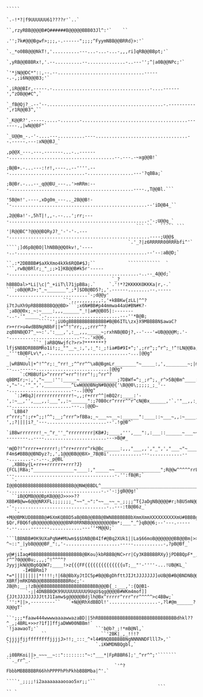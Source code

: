 ### 

```
                                                                                                                                                                                                                   
                                                                                                                                                                                                                   
                                                                                                                                           `````                                                                   
                                                                                                                                    `.-!*?|f9UUUUUU61????r'`..`                                                    
                                                                                                                              ``,rzyRBB@@@@B#Q######B@@@@@BBB03Jl^:'`    ``                                        
                                                                                                                         .'';7k#@@@Bgwf>;;;,-.------";;;;^FyymNBB@@BRRd}>:'`                                       
                                                                                                                    `._*o0BB@@@NkT!,'..........---...-...-...-,,,ri]qRB@@BBpt;'`                                   
                                                                                                                  `,yRB@@BBBRx!,'.--..........--..............-..---'';^|a0B@@NPc;'`                               
                                                                                                               `'*jN@@DC*"::,--.--................................------.-,;i6N@@@B3;'`                            
                                                                                                             `,iR@@BIr,-----.-....................................-....------',^zDB@@#C^,`                         
                                                                                                           `_fB@Qj?_.--'--...........................................-.----------',r1R@@B3^,``                     
                                                                                                          `_K@@R?'.-----.....-.......-.......................................-------.,|wN@@BF"`                    
                                                                                                         `_U@@m_-.-'-....---..........----..................................--.-----.---:xN@@BJ_`                  
                                                                                                         ,p@@X_---.---.-------...-..-------.......................................--.---.-~xg@@B!`                 
                                                                                                         ;B@B+.-...---:!r!,----..--''''.---............................-.................---'?qBBa;`               
                                                                                                         ;B@Br.-...--_q@@BU_---..'>mRRm:---..............................................----.,T@@Bl.```           
                                                                                                         '5B@m!'.----,xDg0m_---.._2B@@B!-'-..................................................--'iD@B4_``           
                                                                                                          ,2@@Ba!'-,5hT|!,,-.--...';rr;----...................................................-'-;U@@q_`           
                                                ``` ``   ````` ```                                         '|R@@BC"?@@@@BQRyJ?_'-'-'-.----....................................................----;U@@$_           
                                             `.'_?|z6RRRRR00RRRbfi^'`                                     ````;]d6pB@BO|lhNBB@@Q0kv!,'-----..-................................................--'--:aB@D;`         
                                        ``.:*2DBBBB#$aXkXmo4kXk6RQB#$J;``            ````````````  `      ```,rwB@BRlr;_"_;;>1}KB@@B#k5r'------................................................-..--_4@@d;`        
                                       `_?hBBBDal>*Li|\c|^_+iiT\l71jpBBa;.`     `.'!*?2KKKKKOKKKa|r,-.` ```;oB@@RJ>;"_~_______"_;*]$DB@BD5?;,'.------........--.------.............................'-;d@@y'        
                     ``',,,,,,,,,,,:,'+kBBKw{zLL|^^?i7tJuXh9pRBBBBBBBQ@@BD>```;x6N#BB#p44mmwa44aU#BN#K?-`;aB@@0x;_~:~____:,,,______"_!|a#@@B05|:--------..-.'"_____'.-...........................---''*B@B;        
            ````'';iU0gBBBBBBBBBBBBBB#B@B6ITL\zx}X9MBBBBN$awaC?r>+rr>u4wdBBNgNBbF||+^^!^rr;,,;rrr^^?zqBBNB@D7^_~~:'.':___,',:__,,,_____~;rxhNB@BDj?,--'---'=UB@@@@M;.'--..........................--..'x@@6,       
          ``'_|aRBQNwjfc?>r>?*******?lfj$NBBDRBBBMRo1i!;;_""__~_:,',:_":_;!ia#B#9I+^;',;rr^;;^r^;_!^!LN@@Ba;"____~,,,______~~_:'',"__,'':_"_;ryRB@@R5?_'''tB@BFLv\*,.-.............................-...|@@g"       
       `-_|wRBNUul|+^!^^r;:_^rr!_;^^rr^^\aB@BgmLr________"~_____:,',________~;|mMBgFr;;!;_;rr!;;;_;^Lg@@K|_"__"::___,,,,__:'',______~:,,~__;|]OgB@@@@@B4;~#@@m_.---...------...........................|@@g"       
     `:CMBBUfi>^rrrrr^+rr^!!rr^!;;^rr^?qBBMIr;~:,',"~___:'':_____~______________;7DBWf=^;_;r^;,_r^>5B@Bm^____:'--,"~'-.'"_",',__________^LwW@@@BNgN#B@@@{'\B@@0\;;;;;_;_'---.......................--..|@@g"       
   `:J#BqJ|rrrrrrrrrrrrr!~,,;r+rrr^^|mBQ2r;____:'-',:~__,'',___,,:___",,:~______":;70B0cr^rrrr^^r^cN@Bx______,'`.'"__,,:__________~_;|fRB@@@@@p}oB@@@@@@F''!aB@@@@@@@@@U_---......................---..|@@D~       
  `LBB4?r^rrr;":;r+^;;!^^;__;^rrr^>fBBa;_~___~~__~:______":____::~___~,,:~____,',___^9@QJr^!,,;r^rU@@$;__~___~:,,:____~________+zkq#B@@Q@@@@BP5KB@BmmB@Bi'-.-',;?||||i?_'---......................--'.!g@B^`       
 `iBBwrrrrrrr!_~_^r_''_^rrrrrrrrr|KB#J;____,''',___":,:___::______~___~~_____",,,____^d@R*^^__!rrxB@N*___~_____~____"_;;;!LJm0NB@@BKwI*FB@@BMBB@Bw=*b@Bi'.-..---------..----.......................--->B@#_        
 'm@D?!^rrrr++rrrrr!;!^rr+rrrrr^rk@Bc______:,,,"___,,',"_",',"___~"~_________________"LBBa|^rrrr^|0@Bmz>+>>>>>>=>?F4m$#BBB@@BNDyz?;,',1@@@BB@@BX>_7B@Bi'............---............---........-.-.--._p@BL`        
  ,XBBby{L+rr++rrrrrr+rrr?J}{FCL|RBa;"_______________~____:,"_____~~_________________";R@@w^^^^^rrLUB@@@@@@@@@@@@@@@@BbhkaL*!,,,,'':|b@@@@@BULr_;xB@Bc'----.....................................-.'':fB@R;`        
  `-I@@BQBBBBBBBBBBBBBBBBBBBB@@NW@BBDL^_________________________________________"";^|yDBBBBK44mX#BBB@@B@@@Noyyjw#@@@@@0yx>_,'''',;iO@@@@BOL!_:"!P@@D?'..--..................................-.-'-:jgB@@g!`         
  ``iB@QMB@@@BpKB@@@J>>>>??XBB#B@w=6@@@NRXFL;;;;;;;_"~~"_~":"~~__~~_~_;;;;^T{JaDgNB@@@@#r;hBU5mN@@gB@BkM@@BNNNNBB#XoUNB@@@@#RXuUB@@@B$tr;__~_>4B@#I_--'-..................................-..---:tB@B6z_`          
   `-+M@@BMKUDBBBBB@#6XmKQBBD5aB@BB@@BBB@BWNBBBBBBBbXmmXmmXXXXXXXXXXmU#BBBBgRWUIljKB@gBBa?$Qr,FBQ6fqB@@@@@B@@@@@BNR0RRNBB@@@@@@@@Bm*;___"_^}qB@@6;--'---.------.--.....-------............---''*M@@U;`             
   ```lBBNBB#0K9UXaPqN##MUwm$$$bNB@B4If#@Bq2XUk1||La$66moB@@@@@@@BB@@Bm|>>^:,,,'rb@BKfg@@@@Dl]B@BBQBB@@@@0LlwDB@@@@@W$666$$6j|???^~::"_|ybB@@@@BF_":,'-....................-----...........-,?pB@Bf_`              
     -y@#jiIaq#BBBBBBBBBBBBBBBBBBB@BKou}kbRBBB@NC>rr|Cy3KBBBBBRXy}jPDBBQpF*_,,^XBBDaX#@BBBBBB0hww44yi?????r^^?0@@@Bu;,,,;^!^^^^?JyyjjkN@@Bg6Q@W7;____!>z{{{FF{{{{{{{{{{{{{{uT;__"'-''''-...!UB@KL_`                
      -I#BBRm1?*=*|||||||||*!!!!;!|6B@BbXyJtIC5p#B@@BgDhfttJIJtJJJJJJJ]oUB@B#B@BNDNB@@Ba>^^^^r^^rrrr^^r^r^r^^?XBRf}mRKDNB@@BBBBBBBBBBRoc;'-JB@h;__;!zB@@BBBBBBBBBBBBBBBBBBBBB@@@B{_:___,':{Q@B1-                   
       `-;|4DNBBBQK99UUUUUUUUU9UqU$qg@@@@B#WKm4mof]]{JJtJJJJJJJJJttJ1Iamw$g@@@@@Bdjlh@Bx^rrrrr^rrr^rr^^^^^>c4BBw;` `'':*||>,---------``   `+N@@RhXdBBDl!'..................-,?l#@m______?X@@gT'                    
           ``';;;*faaw444wwwwaaaawwazaBD||5hRBBBBBBBBBBBBBBBBBBBBBBBBBBBBBdhkl??^_,;4BRL+>>r?1f]]ffjaDWW00NBBm!`                           `!jaawaoT;'`                     ``'b@b?_;!*mB@Nl,`                     
             ``                    ``'2BK|_,_!!!?CjjjjfjjffffffffjjjjJ>!!;_:::_^+l4#BNQBBBBBBNgNNNNNDFlll7>,'`                              ``````                           `.iKWMDNBQgbl,`                       
                                      .i0BRKoi||>_~~~__~::"::::::::"~:"___*|FpRBBR6];'_^rr^^;'```````                                                                          ``._rr^_.``                         
                                        `'^?FbbbMBBBBBBR66hhPPPPhPhPkhbBBBMba|^'.`                                                                                                                                 
                                            ````'_;;;;!i2aaaaaaaaooao5xr;;'``                                                                                                                                      
                                                        ```          `` `                                                                                                                                          
                                                                                                                                                                                                                   
```

<!--
**amarjandu/amarjandu** is a ✨ _special_ ✨ repository because its `README.md` (this file) appears on your GitHub profile.

Here are some ideas to get you started:

- 🔭 I’m currently working on ... 
- 🌱 I’m currently learning ...
- 👯 I’m looking to collaborate on ...
- 🤔 I’m looking for help with ...
- 💬 Ask me about ...
- 📫 How to reach me: ...
- 😄 Pronouns: ...
- ⚡ Fun fact: ...
-->
